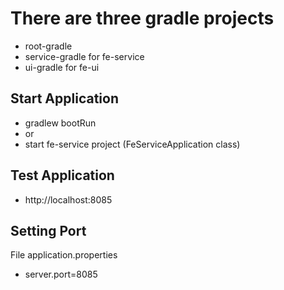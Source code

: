 # There are three gradle projects
* root-gradle
* service-gradle for fe-service
* ui-gradle for fe-ui


## Start Application
* gradlew bootRun
* or
* start fe-service project (FeServiceApplication class)

## Test Application
* http://localhost:8085

## Setting Port
File application.properties
* server.port=8085
